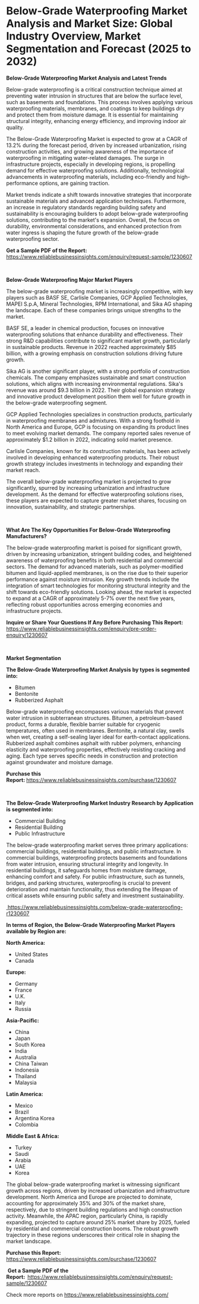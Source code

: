 <p><h1>Below-Grade Waterproofing Market Analysis and Market Size: Global Industry Overview, Market Segmentation and Forecast (2025 to 2032)</h1></p><p><strong>Below-Grade Waterproofing Market Analysis and Latest Trends</strong></p>
<p><p>Below-grade waterproofing is a critical construction technique aimed at preventing water intrusion in structures that are below the surface level, such as basements and foundations. This process involves applying various waterproofing materials, membranes, and coatings to keep buildings dry and protect them from moisture damage. It is essential for maintaining structural integrity, enhancing energy efficiency, and improving indoor air quality.</p><p>The Below-Grade Waterproofing Market is expected to grow at a CAGR of 13.2% during the forecast period, driven by increased urbanization, rising construction activities, and growing awareness of the importance of waterproofing in mitigating water-related damages. The surge in infrastructure projects, especially in developing regions, is propelling demand for effective waterproofing solutions. Additionally, technological advancements in waterproofing materials, including eco-friendly and high-performance options, are gaining traction.</p><p>Market trends indicate a shift towards innovative strategies that incorporate sustainable materials and advanced application techniques. Furthermore, an increase in regulatory standards regarding building safety and sustainability is encouraging builders to adopt below-grade waterproofing solutions, contributing to the market's expansion. Overall, the focus on durability, environmental considerations, and enhanced protection from water ingress is shaping the future growth of the below-grade waterproofing sector.</p></p>
<p><strong>Get a Sample PDF of the Report:&nbsp;</strong> <a href="https://www.reliablebusinessinsights.com/enquiry/request-sample/1230607?utm_campaign=2306&utm_medium=2&utm_source=Github&utm_content=ia&utm_term=03042025&utm_id=below-grade-waterproofing">https://www.reliablebusinessinsights.com/enquiry/request-sample/1230607</a></p>
<p>&nbsp;</p>
<p><strong>Below-Grade Waterproofing Major Market Players</strong></p>
<p><p>The below-grade waterproofing market is increasingly competitive, with key players such as BASF SE, Carlisle Companies, GCP Applied Technologies, MAPEI S.p.A, Mineral Technologies, RPM International, and Sika AG shaping the landscape. Each of these companies brings unique strengths to the market.</p><p>BASF SE, a leader in chemical production, focuses on innovative waterproofing solutions that enhance durability and effectiveness. Their strong R&D capabilities contribute to significant market growth, particularly in sustainable products. Revenue in 2022 reached approximately $85 billion, with a growing emphasis on construction solutions driving future growth.</p><p>Sika AG is another significant player, with a strong portfolio of construction chemicals. The company emphasizes sustainable and smart construction solutions, which aligns with increasing environmental regulations. Sika's revenue was around $9.3 billion in 2022. Their global expansion strategy and innovative product development position them well for future growth in the below-grade waterproofing segment.</p><p>GCP Applied Technologies specializes in construction products, particularly in waterproofing membranes and admixtures. With a strong foothold in North America and Europe, GCP is focusing on expanding its product lines to meet evolving market demands. The company reported sales revenue of approximately $1.2 billion in 2022, indicating solid market presence.</p><p>Carlisle Companies, known for its construction materials, has been actively involved in developing enhanced waterproofing products. Their robust growth strategy includes investments in technology and expanding their market reach. </p><p>The overall below-grade waterproofing market is projected to grow significantly, spurred by increasing urbanization and infrastructure development. As the demand for effective waterproofing solutions rises, these players are expected to capture greater market shares, focusing on innovation, sustainability, and strategic partnerships.</p></p>
<p>&nbsp;</p>
<p><strong>What Are The Key Opportunities For Below-Grade Waterproofing Manufacturers?</strong></p>
<p><p>The below-grade waterproofing market is poised for significant growth, driven by increasing urbanization, stringent building codes, and heightened awareness of waterproofing benefits in both residential and commercial sectors. The demand for advanced materials, such as polymer-modified bitumen and liquid-applied membranes, is on the rise due to their superior performance against moisture intrusion. Key growth trends include the integration of smart technologies for monitoring structural integrity and the shift towards eco-friendly solutions. Looking ahead, the market is expected to expand at a CAGR of approximately 5-7% over the next five years, reflecting robust opportunities across emerging economies and infrastructure projects.</p></p>
<p><strong>Inquire or Share Your Questions If Any Before Purchasing This Report:</strong> <a href="https://www.reliablebusinessinsights.com/enquiry/pre-order-enquiry/1230607?utm_campaign=2306&utm_medium=2&utm_source=Github&utm_content=ia&utm_term=03042025&utm_id=below-grade-waterproofing">https://www.reliablebusinessinsights.com/enquiry/pre-order-enquiry/1230607</a></p>
<p>&nbsp;</p>
<p><strong>Market Segmentation</strong></p>
<p><strong>The Below-Grade Waterproofing Market Analysis by types is segmented into:</strong></p>
<p><ul><li>Bitumen</li><li>Bentonite</li><li>Rubberized Asphalt</li></ul></p>
<p><p>Below-grade waterproofing encompasses various materials that prevent water intrusion in subterranean structures. Bitumen, a petroleum-based product, forms a durable, flexible barrier suitable for cryogenic temperatures, often used in membranes. Bentonite, a natural clay, swells when wet, creating a self-sealing layer ideal for earth-contact applications. Rubberized asphalt combines asphalt with rubber polymers, enhancing elasticity and waterproofing properties, effectively resisting cracking and aging. Each type serves specific needs in construction and protection against groundwater and moisture damage.</p></p>
<p><strong>Purchase this Report:&nbsp;</strong><a href="https://www.reliablebusinessinsights.com/purchase/1230607?utm_campaign=2306&utm_medium=2&utm_source=Github&utm_content=ia&utm_term=03042025&utm_id=below-grade-waterproofing">https://www.reliablebusinessinsights.com/purchase/1230607</a></p>
<p>&nbsp;</p>
<p><strong>The Below-Grade Waterproofing Market Industry Research by Application is segmented into:</strong></p>
<p><ul><li>Commercial Building</li><li>Residential Building</li><li>Public Infrastructure</li></ul></p>
<p><p>The below-grade waterproofing market serves three primary applications: commercial buildings, residential buildings, and public infrastructure. In commercial buildings, waterproofing protects basements and foundations from water intrusion, ensuring structural integrity and longevity. In residential buildings, it safeguards homes from moisture damage, enhancing comfort and safety. For public infrastructure, such as tunnels, bridges, and parking structures, waterproofing is crucial to prevent deterioration and maintain functionality, thus extending the lifespan of critical assets while ensuring public safety and investment sustainability.</p></p>
<p><a href="https://www.reliablebusinessinsights.com/below-grade-waterproofing-r1230607?utm_campaign=2306&utm_medium=2&utm_source=Github&utm_content=ia&utm_term=03042025&utm_id=below-grade-waterproofing">&nbsp;https://www.reliablebusinessinsights.com/below-grade-waterproofing-r1230607</a></p>
<p><strong>In terms of Region, the Below-Grade Waterproofing Market Players available by Region are:</strong></p>
<p>
    <p> <strong> North America: </strong>
        <ul>
            <li>United States</li>
            <li>Canada</li>
        </ul>
        </p> 
    <p> <strong> Europe: </strong>
        <ul>
            <li>Germany</li>
            <li>France</li>
            <li>U.K.</li>
            <li>Italy</li>
            <li>Russia</li>
        </ul>
        </p> 
    <p> <strong> Asia-Pacific: </strong>
        <ul>
            <li>China</li>
            <li>Japan</li>
            <li>South Korea</li>
            <li>India</li>
            <li>Australia</li>
            <li>China Taiwan</li>
            <li>Indonesia</li>
            <li>Thailand</li>
            <li>Malaysia</li>
        </ul>
        </p> 
    <p> <strong> Latin America: </strong>
        <ul>
            <li>Mexico</li>
            <li>Brazil</li>
            <li>Argentina Korea</li>
            <li>Colombia</li>
        </ul>
        </p> 
    <p> <strong> Middle East & Africa: </strong>
        <ul>
            <li>Turkey</li>
            <li>Saudi</li>
            <li>Arabia</li>
            <li>UAE</li>
            <li>Korea</li>
        </ul>
    </p>
    </p>
<p><p>The global below-grade waterproofing market is witnessing significant growth across regions, driven by increased urbanization and infrastructure development. North America and Europe are projected to dominate, accounting for approximately 35% and 30% of the market share, respectively, due to stringent building regulations and high construction activity. Meanwhile, the APAC region, particularly China, is rapidly expanding, projected to capture around 25% market share by 2025, fueled by residential and commercial construction booms. The robust growth trajectory in these regions underscores their critical role in shaping the market landscape.</p></p>
<p><strong>Purchase this Report: </strong><a href="https://www.reliablebusinessinsights.com/purchase/1230607?utm_campaign=2306&utm_medium=2&utm_source=Github&utm_content=ia&utm_term=03042025&utm_id=below-grade-waterproofing">https://www.reliablebusinessinsights.com/purchase/1230607</a></p>
<p>&nbsp;<strong>Get a Sample PDF of the Report:&nbsp;&nbsp;</strong><a href="https://www.reliablebusinessinsights.com/enquiry/request-sample/1230607?utm_campaign=2306&utm_medium=2&utm_source=Github&utm_content=ia&utm_term=03042025&utm_id=below-grade-waterproofing">https://www.reliablebusinessinsights.com/enquiry/request-sample/1230607</a></p>
<p><strong></strong></p>
<p>Check more reports on <a href="https://www.reliablebusinessinsights.com/?utm_campaign=2306&utm_medium=2&utm_source=Github&utm_content=ia&utm_term=03042025&utm_id=below-grade-waterproofing">https://www.reliablebusinessinsights.com/</a></p>